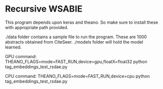# Recursive WSABIE

This program depends upon keras and theano. So make sure to install these with appropriate path provided.  

./data folder contains a sample file to run the program. These are 1000 abstracts obtained from CiteSeer.
./models folder will hold the model learned.

GPU command:
        THEANO_FLAGS=mode=FAST_RUN,device=gpu,floatX=float32 python tag_embeddings_test_rsdae.py
        
CPU command:
        THEANO_FLAGS=mode=FAST_RUN,device=cpu python tag_embeddings_test_rsdae.py